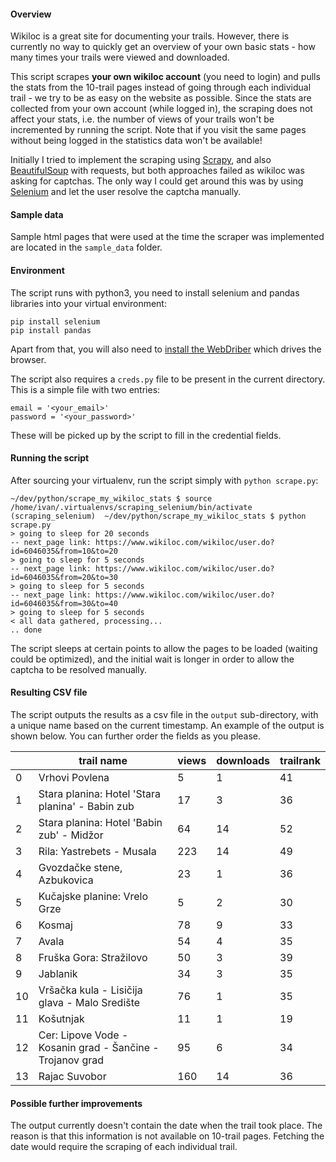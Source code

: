 #### Overview

Wikiloc is a great site for documenting your trails. However, there is currently no way to quickly get an overview of your own basic stats - how many times your trails were viewed and downloaded. 

This script scrapes **your own wikiloc account** (you need to login) and pulls the stats from the 10-trail pages instead of going through each individual trail - we try to be as easy on the website as possible. Since the stats are collected from your own account (while logged in), the scraping does not affect your stats, i.e. the number of views of your trails won't be incremented by running the script. Note that if you visit the same pages without being logged in the statistics data won't be available!

Initially I tried to implement the scraping using [Scrapy](https://scrapy.org), and also [BeautifulSoup](https://www.crummy.com/software/BeautifulSoup/bs4/doc/) with requests, but both approaches failed as wikiloc was asking for captchas. The only way I could get around this was by using [Selenium](https://www.selenium.dev) and let the user resolve the captcha manually. 

#### Sample data

Sample html pages that were used at the time the scraper was implemented are located in the `sample_data` folder. 

#### Environment

The script runs with python3, you need to install selenium and pandas libraries into your virtual environment:
```
pip install selenium
pip install pandas
```
Apart from that, you will also need to [install the WebDriber](https://www.selenium.dev/documentation/webdriver/getting_started/install_drivers/) which drives the browser.

The script also requires a `creds.py` file to be present in the current directory. This is a simple file with two entries:

```
email = '<your_email>'
password = '<your_password>'
```
These will be picked up by the script to fill in the credential fields.

#### Running the script

After sourcing your virtualenv, run the script simply with `python scrape.py`:

```
~/dev/python/scrape_my_wikiloc_stats $ source /home/ivan/.virtualenvs/scraping_selenium/bin/activate
(scraping_selenium)  ~/dev/python/scrape_my_wikiloc_stats $ python scrape.py 
> going to sleep for 20 seconds
-- next_page link: https://www.wikiloc.com/wikiloc/user.do?id=6046035&from=10&to=20
> going to sleep for 5 seconds
-- next_page link: https://www.wikiloc.com/wikiloc/user.do?id=6046035&from=20&to=30
> going to sleep for 5 seconds
-- next_page link: https://www.wikiloc.com/wikiloc/user.do?id=6046035&from=30&to=40
> going to sleep for 5 seconds
< all data gathered, processing...
.. done
```
The script sleeps at certain points to allow the pages to be loaded (waiting could be optimized), and the initial wait is longer in order to allow the captcha to be resolved manually. 

#### Resulting CSV file

The script outputs the results as a csv file in the `output` sub-directory, with a unique name based on the current timestamp. An example of the output is shown below. You can further order the fields as you please.

||trail name                                                     |views|downloads|trailrank|
|------|---------------------------------------------------------|-----|---------|---------|
|0     |Vrhovi Povlena                                           |5    |1        |41       |
|1     |Stara planina: Hotel 'Stara planina' - Babin zub         |17   |3        |36       |
|2     |Stara planina: Hotel 'Babin zub' - Midžor                |64   |14       |52       |
|3     |Rila: Yastrebets - Musala                                |223  |14       |49       |
|4     |Gvozdačke stene, Azbukovica                              |23   |1        |36       |
|5     |Kučajske planine: Vrelo Grze                             |5    |2        |30       |
|6     |Kosmaj                                                   |78   |9        |33       |
|7     |Avala                                                    |54   |4        |35       |
|8     |Fruška Gora: Stražilovo                                  |50   |3        |39       |
|9     |Jablanik                                                 |34   |3        |35       |
|10    |Vršačka kula - Lisičija glava - Malo Središte            |76   |1        |35       |
|11    |Košutnjak                                                |11   |1        |19       |
|12    |Cer: Lipove Vode - Kosanin grad - Šančine - Trojanov grad|95   |6        |34       |
|13    |Rajac Suvobor                                            |160  |14       |36       |


#### Possible further improvements

The output currently doesn't contain the date when the trail took place. The reason is that this information is not available on 10-trail pages. Fetching the date would require the scraping of each individual trail.
